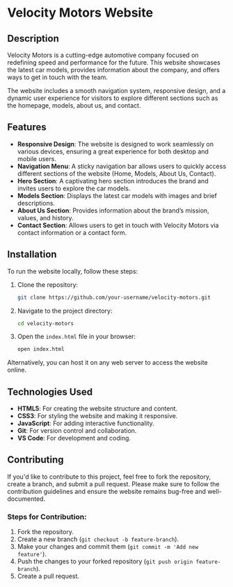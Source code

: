 # Velocity Motors Website

## Description

Velocity Motors is a cutting-edge automotive company focused on redefining speed and performance for the future. This website showcases the latest car models, provides information about the company, and offers ways to get in touch with the team.

The website includes a smooth navigation system, responsive design, and a dynamic user experience for visitors to explore different sections such as the homepage, models, about us, and contact.

## Features

- **Responsive Design**: The website is designed to work seamlessly on various devices, ensuring a great experience for both desktop and mobile users.
- **Navigation Menu**: A sticky navigation bar allows users to quickly access different sections of the website (Home, Models, About Us, Contact).
- **Hero Section**: A captivating hero section introduces the brand and invites users to explore the car models.
- **Models Section**: Displays the latest car models with images and brief descriptions.
- **About Us Section**: Provides information about the brand’s mission, values, and history.
- **Contact Section**: Allows users to get in touch with Velocity Motors via contact information or a contact form.

## Installation

To run the website locally, follow these steps:

1. Clone the repository:
   ```bash
   git clone https://github.com/your-username/velocity-motors.git
   ```

2. Navigate to the project directory:
   ```bash
   cd velocity-motors
   ```

3. Open the `index.html` file in your browser:
   ```bash
   open index.html
   ```

Alternatively, you can host it on any web server to access the website online.

## Technologies Used

- **HTML5**: For creating the website structure and content.
- **CSS3**: For styling the website and making it responsive.
- **JavaScript**: For adding interactive functionality.
- **Git**: For version control and collaboration.
- **VS Code**: For development and coding.


## Contributing

If you'd like to contribute to this project, feel free to fork the repository, create a branch, and submit a pull request. Please make sure to follow the contribution guidelines and ensure the website remains bug-free and well-documented.

### Steps for Contribution:

1. Fork the repository.
2. Create a new branch (`git checkout -b feature-branch`).
3. Make your changes and commit them (`git commit -m 'Add new feature'`).
4. Push the changes to your forked repository (`git push origin feature-branch`).
5. Create a pull request.




